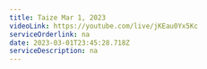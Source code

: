 ```yaml
---
title: Taize Mar 1, 2023
videoLink: https://youtube.com/live/jKEau0Yx5Kc
serviceOrderlink: na
date: 2023-03-01T23:45:28.718Z
serviceDescription: n﻿a
---
```


